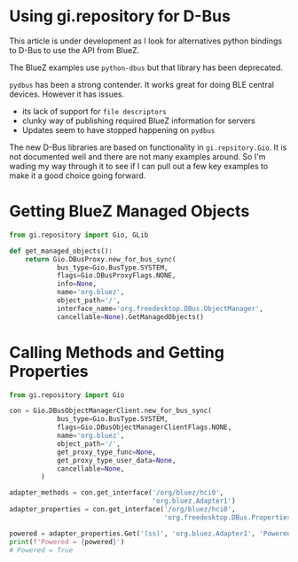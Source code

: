 Using gi.repository for D-Bus
=============================

This article is under development as I look for alternatives python bindings
to D-Bus to use the API from BlueZ.

The BlueZ examples use `python-dbus` but that library has been deprecated.

`pydbus` has been a strong contender. It works great for doing BLE central
devices. However it has issues.
 - its lack of support for `file descriptors`
 - clunky way of publishing required BlueZ information for servers 
 - Updates seem to have stopped happening on `pydbus`

The new D-Bus libraries are based on functionality in `gi.repsitory.Gio`.
It is not documented well and there are not many examples around. So I'm
wading my way through it to see if I can pull out a few key examples to make
it a good choice going forward.

# Getting BlueZ Managed Objects
~~~ python
from gi.repository import Gio, GLib

def get_managed_objects():
    return Gio.DBusProxy.new_for_bus_sync(
            bus_type=Gio.BusType.SYSTEM,
            flags=Gio.DBusProxyFlags.NONE,
            info=None,
            name='org.bluez',
            object_path='/',
            interface_name='org.freedesktop.DBus.ObjectManager',
            cancellable=None).GetManagedObjects()
~~~

# Calling Methods and Getting Properties

~~~ python
from gi.repository import Gio

con = Gio.DBusObjectManagerClient.new_for_bus_sync(
            bus_type=Gio.BusType.SYSTEM,
            flags=Gio.DBusObjectManagerClientFlags.NONE,
            name='org.bluez',
            object_path='/',
            get_proxy_type_func=None,
            get_proxy_type_user_data=None,
            cancellable=None,
        )

adapter_methods = con.get_interface('/org/bluez/hci0',
                                    'org.bluez.Adapter1')
adapter_properties = con.get_interface('/org/bluez/hci0',
                                       'org.freedesktop.DBus.Properties')

powered = adapter_properties.Get('(ss)', 'org.bluez.Adapter1', 'Powered')
print(f'Powered = {powered}')
# Powered = True
~~~
